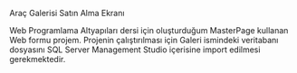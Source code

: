 Araç Galerisi Satın Alma Ekranı

Web Programlama Altyapıları dersi için oluşturduğum MasterPage kullanan Web formu projem.
Projenin çalıştırılması için Galeri ismindeki veritabanı dosyasını SQL Server Management Studio içerisine import edilmesi gerekmektedir.
